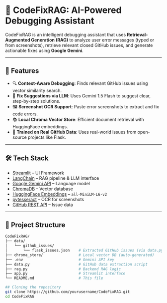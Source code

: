 # 🤖 CodeFixRAG: AI-Powered Debugging Assistant

CodeFixRAG is an intelligent debugging assistant that uses **Retrieval-Augmented Generation (RAG)** to analyze user error messages (typed or from screenshots), retrieve relevant closed GitHub issues, and generate actionable fixes using **Google Gemini**.

---

## 🚀 Features

- 🔍 **Context-Aware Debugging**: Finds relevant GitHub issues using vector similarity search.
- 💬 **Fix Suggestions via LLM**: Uses Gemini 1.5 Flash to suggest clear, step-by-step solutions.
- 🖼️ **Screenshot OCR Support**: Paste error screenshots to extract and fix code errors.
- 📚 **Local Chroma Vector Store**: Efficient document retrieval with HuggingFace embeddings.
- 🧠 **Trained on Real GitHub Data**: Uses real-world issues from open-source projects like Flask.

---

## 🛠️ Tech Stack

- [Streamlit](https://streamlit.io/) – UI Framework
- [LangChain](https://www.langchain.com/) – RAG pipeline & LLM interface
- [Google Gemini API](https://ai.google.dev/) – Language model
- [ChromaDB](https://docs.trychroma.com/) – Vector database
- [HuggingFace Embeddings](https://huggingface.co/) – `all-MiniLM-L6-v2`
- [pytesseract](https://pypi.org/project/pytesseract/) – OCR for screenshots
- [GitHub REST API](https://docs.github.com/en/rest/issues) – Issue data

---

## 📂 Project Structure

```bash
CodeFixRAG/
├── data/
│   └── github_issues/
│       └── flask_issues.json    # Extracted GitHub issues (via data.py)
├── chroma_store/                # Local vector DB (auto-generated)
├── .env                         # Gemini API key
├── data.py                      # GitHub data extraction script
├── rag.py                       # Backend RAG logic
├── app.py                       # Streamlit interface
└── README.md                    # This file

## Cloning the repository
git clone https://github.com/yourusername/CodeFixRAG.git
cd CodeFixRAG
